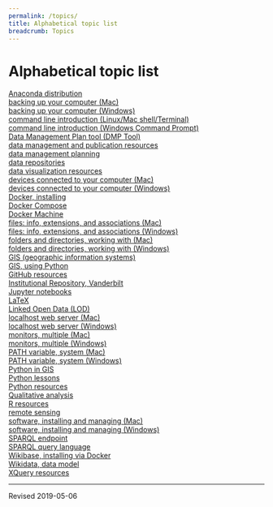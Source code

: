 ```yaml
---
permalink: /topics/
title: Alphabetical topic list
breadcrumb: Topics
---
```


# Alphabetical topic list

[Anaconda distribution](../script/anaconda/)<br/>
[backing up your computer (Mac)](../computer/backup-mac/)<br/>
[backing up your computer (Windows)](../computer/backup-windows/)<br/>
[command line introduction (Linux/Mac shell/Terminal)](../computer/command-unix/)<br/>
[command line introduction (Windows Command Prompt)](../computer/command-windows/)<br/>
[Data Management Plan tool (DMP Tool)](https://dmptool.org/)<br/>
[data management and publication resources](../manage/)<br/>
[data management planning](../manage/planning/)<br/>
[data repositories](../manage/repository/)<br/>
[data visualization resources](../viz/)<br/>
[devices connected to your computer (Mac)](../computer/connections-mac/)<br/>
[devices connected to your computer (Windows)](../computer/connections-windows/)<br/>
[Docker, installing](../host/docker/)<br/>
[Docker Compose](../host/dockercompose/)<br/>
[Docker Machine](../host/dockermachine/)<br/>
[files: info, extensions, and associations (Mac)](../computer/files-mac/)<br/>
[files: info, extensions, and associations (Windows)](../computer/files-windows/)<br/>
[folders and directories, working with (Mac)](../computer/directories-mac/)<br/>
[folders and directories, working with (Windows)](../computer/directories-windows/)<br/>
[GIS (geographic information systems)](../geo/gis/)<br/>
[GIS, using Python](../geo/gis/python/)<br/>
[GitHub resources](../manage/control/github/)<br/>
[Institutional Repository, Vanderbilt](https://ir.vanderbilt.edu/)<br/>
[Jupyter notebooks](../script/jupyter/)<br/>
[LaTeX](../markup/)<br/>
[Linked Open Data (LOD)](../lod/)<br/>
[localhost web server (Mac)](../computer/command-unix/#localhost-web-servers)<br/>
[localhost web server (Windows)](../computer/command-windows/#localhost-web-servers)<br/>
[monitors, multiple (Mac)](../computer/connections-mac/#using-multiple-monitors)<br/>
[monitors, multiple (Windows)](../computer/connections-windows/#using-multiple-monitors)<br/>
[PATH variable, system (Mac)](../computer/command-unix/#the-system-path)<br/>
[PATH variable, system (Windows)](../computer/command-windows/#the-system-path)<br/>
[Python in GIS](../geo/gis/python/)<br/>
[Python lessons](../script/python/wg/)<br/>
[Python resources](../script/python/)<br/>
[Qualitative analysis](../qual/)<br/>
[R resources](../script/r/)<br/>
[remote sensing](../geo/rs/)<br/>
[software, installing and managing (Mac)](../computer/installation-mac/)<br/>
[software, installing and managing (Windows)](../computer/installation-windows/)<br/>
[SPARQL endpoint](https://sparql.vanderbilt.edu/)<br/>
[SPARQL query language](../lod/sparql/)<br/>
[Wikibase, installing via Docker](../lod/install/#using-docker-compose-to-create-an-instance-of-wikibase-on-your-local-computer)<br/>
[Wikidata, data model](../lod/wikibase/)<br/>
[XQuery resources](../script/xquery/)<br/>


----
Revised 2019-05-06

